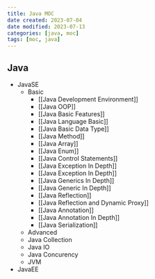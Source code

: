 ```yaml
---
title: Java MOC
date created: 2023-07-04
date modified: 2023-07-13
categories: [java, moc]
tags: [moc, java]
---
```


## Java

- JavaSE
	- Basic
		- [[Java Development Environment]]
		- [[Java OOP]]
		- [[Java Basic Features]]
		- [[Java Language Basic]]
		- [[Java Basic Data Type]]
		- [[Java Method]]
		- [[Java Array]]
		- [[Java Enum]]
		- [[Java Control Statements]]
		- [[Java Exception In Depth]]
		- [[Java Exception In Depth]]
		- [[Java Generics In Depth]]
		- [[Java Generic In Depth]]
		- [[Java Reflection]]
		- [[Java Reflection and Dynamic Proxy]]
		- [[Java Annotation]]
		- [[Java Annotation In Depth]]
		- [[Java Serialization]]
	- Advanced
	- Java Collection
	- Java IO
	- Java Concurency
	- JVM
- JavaEE
